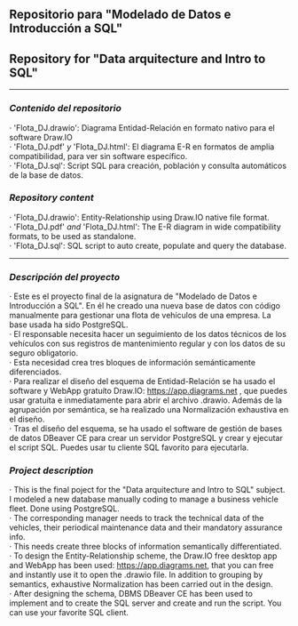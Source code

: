## Repositorio para "Modelado de Datos e Introducción a SQL"
## Repository for "Data arquitecture and Intro to SQL" 
---
### *Contenido del repositorio*  
· 'Flota_DJ.drawio': Diagrama Entidad-Relación en formato nativo para el software Draw.IO  
· 'Flota_DJ.pdf' *y* 'Flota_DJ.html': El diagrama E-R en formatos de amplia compatibilidad, para ver sin
software específico.  
· 'Flota_DJ.sql': Script SQL para creación, población y consulta automáticos de la base de datos.  
### *Repository content*  
· 'Flota_DJ.drawio': Entity-Relationship using Draw.IO native file format.  
· 'Flota_DJ.pdf' *and* 'Flota_DJ.html': The E-R diagram in wide compatibility formats, to be used as standalone.  
· 'Flota_DJ.sql': SQL script to auto create, populate and query the database.

---  

### *Descripción del proyecto*
· Este es el proyecto final de la asignatura de "Modelado de Datos e Introducción a SQL".
En él he creado una nueva base de datos con código manualmente para gestionar una flota de vehículos
de una empresa. La base usada ha sido PostgreSQL.  
· El responsable necesita hacer un seguimiento de los datos técnicos de los vehículos con sus registros
de mantenimiento regular y con los datos de su seguro obligatorio.  
· Esta necesidad crea tres bloques de información semánticamente diferenciados.  
· Para realizar el diseño del esquema de Entidad-Relación se ha usado el software y WebApp gratuíto Draw.IO:
https://app.diagrams.net , que puedes usar gratuíta e inmediatamente para abrir el archivo .drawio.
Además de la agrupación por semántica, se ha realizado una Normalización exhaustiva en el diseño.  
· Tras el diseño del esquema, se ha usado el software de gestión de bases de datos DBeaver CE para crear
un servidor PostgreSQL y crear y ejecutar el script SQL. Puedes usar tu cliente SQL favorito para ejecutarla.


### *Project description*  
· This is the final poject for the "Data arquitecture and Intro to SQL" subject. I modeled a new database
manually coding to manage a business vehicle fleet. Done using PostgreSQL.  
· The corresponding manager needs to track the technical data of the vehicles, their periodical maintenance
data and their mandatory assurance info.  
· This needs create three blocks of information semantically differentiated.  
· To design the Entity-Relationship scheme, the Draw.IO free desktop app and WebApp has been used: https://app.diagrams.net,
that you can free and instantly use it to open the .drawio file.
In addition to grouping by semantics, exhaustive Normalization has been carried out in the design.  
· After designing the schema, DBMS DBeaver CE has been used to implement and to create the SQL server and create and run the script.
You can use your favorite SQL client.

